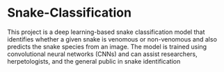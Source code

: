 # Snake-Classification
This project is a deep learning-based snake classification model that identifies whether a given snake is venomous or non-venomous and also predicts the snake species from an image. The model is trained using convolutional neural networks (CNNs) and can assist researchers, herpetologists, and the general public in snake identification

